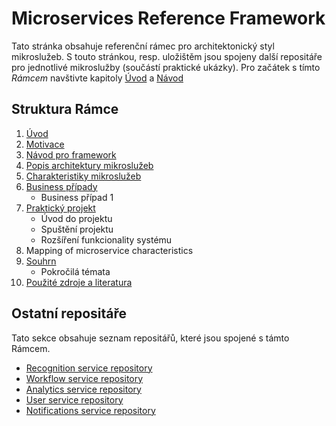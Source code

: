 # Microservices Reference Framework
Tato stránka obsahuje referenční rámec pro architektonický styl mikroslužeb. S touto stránkou, resp. uložištěm jsou spojeny další repositáře pro jednotlivé mikroslužby (součástí praktické ukázky). Pro začátek s tímto _Rámcem_ navštivte kapitoly [Úvod](./framework/introduction "Odkaz na stránku s úvodem") a [Návod](./framework/guide "Odkaz na stránku s návodem")

## Struktura Rámce
1. [Úvod](./framework/introduction "Link to introduction")
2. [Motivace](./framework/motivation "Link to motivation")
3. [Návod pro framework](./framework/guide "Link to a framework guide")
4. [Popis architektury mikroslužeb](./framework/architecture-description "Link to microservices architecture description")
5. [Charakteristiky mikroslužeb](./framework/microservices-characteristics)
6. [Business případy](./framework/business-cases)
    - Business případ 1
7. [Praktický projekt](./framework/on-hands-project)
    - Úvod do projektu
    - Spuštění projektu
    - Rozšíření funkcionality systému
8. Mapping of microservice characteristics
9. [Souhrn](./framework/summary)
    - Pokročilá témata
10. [Použité zdroje a literatura](./framework/sources)

## Ostatní repositáře
Tato sekce obsahuje seznam repositářů, které jsou spojené s támto Rámcem.
- [Recognition service repository](https://github.com/MichalMoudry/mrf-recognition-service "Link to Recognition service's GitHub repository")
- [Workflow service repository](https://github.com/MichalMoudry/mrf-workflow-service "Link to Workflow service's GitHub repository")
- [Analytics service repository](https://github.com/MichalMoudry/mrf-analytics-service "Link to Analytics service's GitHub repository")
- [User service repository](https://github.com/MichalMoudry/mrf-user-service "Link to User service's GitHub repository")
- [Notifications service repository](https://github.com/MichalMoudry/mrf-notifications-service "Link to Notifications service's GitHub repository")